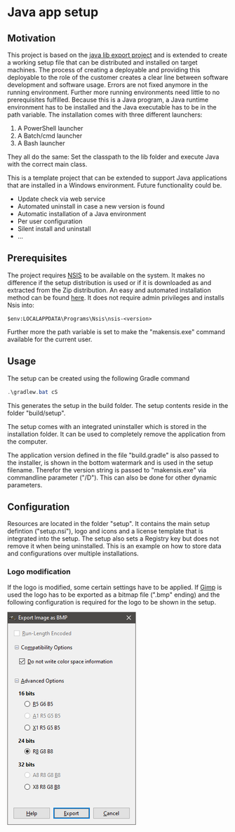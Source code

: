 # Java app setup

## Motivation

This project is based on the [java lib export project](https://github.com/andreasgottardi/javalibexport) and is extended to create a working setup file that can be distributed and installed on target machines. The process of creating a deployable and providing this deployable to the role of the customer creates a clear line between software development and software usage. Errors are not fixed anymore in the running environment. Further more running environments need little to no prerequisites fulfilled. Because this is a Java program, a Java runtime environment has to be installed and the Java executable has to be in the path variable. The installation comes with three different launchers:

1. A PowerShell launcher
2. A Batch/cmd launcher
3. A Bash launcher

They all do the same: Set the classpath to the lib folder and execute Java with the correct main class.

This is a template project that can be extended to support Java applications that are installed in a Windows environment. Future functionality could be.

  * Update check via web service
  * Automated uninstall in case a new version is found
  * Automatic installation of a Java environment
  * Per user configuration
  * Silent install and uninstall
  * ...

## Prerequisites

The project requires [NSIS](https://nsis.sourceforge.io/Main_Page) to be available on the system. It makes no difference if the setup distribution is used or if it is downloaded as and extracted from the Zip distribution. An easy and automated installation method can be found [here](https://github.com/andreasgottardi/powershell/tree/master/autoinst/nsis). It does not require admin privileges and installs Nsis into:
```
$env:LOCALAPPDATA\Programs\Nsis\nsis-<version>
```
Further more the path variable is set to make the "makensis.exe" command available for the current user.

## Usage

The setup can be created using the following Gradle command

```powershell
.\gradlew.bat cS
```

This generates the setup in the build folder. The setup contents reside in the folder "build/setup".

The setup comes with an integrated uninstaller which is stored in the installation folder. It can be used to completely remove the application from the computer.

The application version defined in the file "build.gradle" is also passed to the installer, is shown in the bottom watermark and is used in the setup filename. Therefor the version string is passed to "makensis.exe" via commandline parameter ("/D"). This can also be done for other dynamic parameters.

## Configuration

Resources are located in the folder "setup". It contains the main setup defintion ("setup.nsi"), logo and icons and a license template that is integrated into the setup. The setup also sets a Registry key but does not remove it when being uninstalled. This is an example on how to store data and configurations over multiple installations.

### Logo modification

If the logo is modified, some certain settings have to be applied. If [Gimp](https://www.gimp.org) is used the logo has to be exported as a bitmap file (".bmp" ending) and the following configuration is required for the logo to be shown in the setup.

![Logo export settings](doc/logoexportsettings.png "Logo export settings")